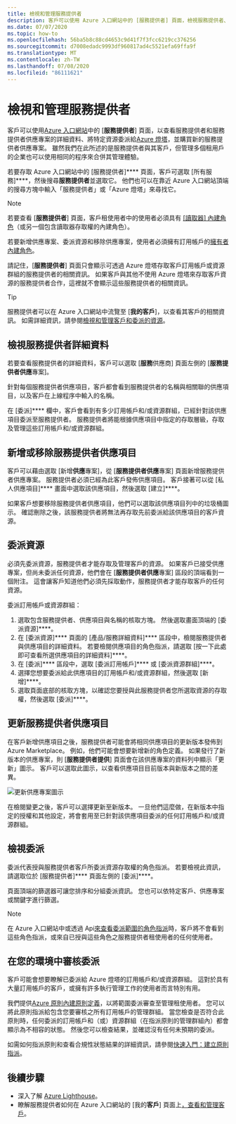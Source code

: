 ```yaml
---
title: 檢視和管理服務提供者
description: 客戶可以使用 Azure 入口網站中的 [服務提供者] 頁面，檢視服務提供者、服務提供者供應項目與委派的資源的相關資訊。
ms.date: 07/07/2020
ms.topic: how-to
ms.openlocfilehash: 56ba5b8c88cd4653c9d41f7f3fcc6219cc376256
ms.sourcegitcommit: d7008edadc9993df960817ad4c5521efa69ffa9f
ms.translationtype: MT
ms.contentlocale: zh-TW
ms.lasthandoff: 07/08/2020
ms.locfileid: "86111621"
---
```

# <a name="view-and-manage-service-providers"></a>檢視和管理服務提供者

客戶可以使用[Azure 入口網站](https://portal.azure.com)中的 [**服務提供者**] 頁面，以查看服務提供者和服務提供者供應專案的詳細資料、將特定資源委派給[Azure 燈塔](../overview.md)，並購買新的服務提供者供應專案。 雖然我們在此所述的是服務提供者與其客戶，但管理多個租用戶的企業也可以使用相同的程序來合併其管理體驗。

若要存取 Azure 入口網站中的 [服務提供者]**** 頁面，客戶可選取 [所有服務]****，然後搜尋**服務提供者**並選取它。 他們也可以在靠近 Azure 入口網站頂端的搜尋方塊中輸入「服務提供者」或「Azure 燈塔」來尋找它。

> [!NOTE]
> 若要查看 [**服務提供者**] 頁面，客戶租使用者中的使用者必須具有 [[讀取器] 內建角色](../../role-based-access-control/built-in-roles.md#reader)（或另一個包含讀取器存取權的內建角色）。
>
> 若要新增供應專案、委派資源和移除供應專案，使用者必須擁有訂用帳戶的[擁有者內建角色](../../role-based-access-control/built-in-roles.md#owner)。

請記住，[**服務提供者**] 頁面只會顯示可透過 Azure 燈塔存取客戶訂用帳戶或資源群組的服務提供者的相關資訊。 如果客戶與其他不使用 Azure 燈塔來存取客戶資源的服務提供者合作，這裡就不會顯示這些服務提供者的相關資訊。

> [!TIP]
> 服務提供者可以在 Azure 入口網站中流覽至 [**我的客戶**]，以查看其客戶的相關資訊。 如需詳細資訊，請參閱[檢視和管理客戶和委派的資源](view-manage-customers.md)。

## <a name="view-service-provider-details"></a>檢視服務提供者詳細資料

若要查看服務提供者的詳細資料，客戶可以選取 [**服務**供應商] 頁面左側的 [**服務提供者供應**專案]。

針對每個服務提供者供應項目，客戶都會看到服務提供者的名稱與相關聯的供應項目，以及客戶在上線程序中輸入的名稱。

在 [委派]**** 欄中，客戶會看到有多少訂用帳戶和/或資源群組，已經針對該供應項目委派至服務提供者。 服務提供者將能根據供應項目中指定的存取層級，存取及管理這些訂用帳戶和/或資源群組。

## <a name="add-or-remove-service-provider-offers"></a>新增或移除服務提供者供應項目

客戶可以藉由選取 [新增**供應**專案]，從 [**服務提供者供應**專案] 頁面新增服務提供者供應專案。 服務提供者必須已經為此客戶發佈供應項目。 客戶接著可以從 [私人供應項目]**** 畫面中選取該供應項目，然後選取 [建立]****。

如果客戶想要移除服務提供者供應項目，他們可以選取該供應項目列中的垃圾桶圖示。 確認刪除之後，該服務提供者將無法再存取先前委派給該供應項目的客戶資源。

## <a name="delegate-resources"></a>委派資源

必須先委派資源，服務提供者才能存取及管理客戶的資源。 如果客戶已接受供應專案，但尚未委派任何資源，他們會在 [**服務提供者供應**專案] 區段的頂端看到一個附注。 這會讓客戶知道他們必須先採取動作，服務提供者才能存取客戶的任何資源。

委派訂用帳戶或資源群組：

1. 選取包含服務提供者、供應項目與名稱的核取方塊。 然後選取畫面頂端的 [委派資源]****。
1. 在 [委派資源]**** 頁面的 [產品/服務詳細資料]**** 區段中，檢閱服務提供者與供應項目的詳細資料。 若要檢閱供應項目的角色指派，請選取 [按一下此處即可查看所選供應項目的詳細資料]****。
1. 在 [委派]**** 區段中，選取 [委派訂用帳戶]**** 或 [委派資源群組]****。
1. 選擇您想要委派給此供應項目的訂用帳戶和/或資源群組，然後選取 [新增]****。
1. 選取頁面底部的核取方塊，以確認您要授與此服務提供者您所選取資源的存取權，然後選取 [委派]****。

## <a name="update-service-provider-offers"></a>更新服務提供者供應項目

在客戶新增供應項目之後，服務提供者可能會將相同供應項目的更新版本發佈到 Azure Marketplace。 例如，他們可能會想要新增新的角色定義。 如果發行了新版本的供應專案，則 [**服務提供者提供**] 頁面會在該供應專案的資料列中顯示「更新」圖示。 客戶可以選取此圖示，以查看供應項目目前版本與新版本之間的差異。

 ![更新供應專案圖示](../media/update-offer.jpg)

在檢閱變更之後，客戶可以選擇更新至新版本。 一旦他們這麼做，在新版本中指定的授權和其他設定，將會套用至已針對該供應項目委派的任何訂用帳戶和/或資源群組。

## <a name="view-delegations"></a>檢視委派

委派代表授與服務提供者客戶所委派資源存取權的角色指派。 若要檢視此資訊，請選取位於 [服務提供者]**** 頁面左側的 [委派]****。

頁面頂端的篩選器可讓您排序和分組委派資訊。 您也可以依特定客戶、供應專案或關鍵字進行篩選。

> [!NOTE]
> 在 Azure 入口網站中或透過 Api[來查看委派範圍的角色指派](../../role-based-access-control/role-assignments-list-portal.md#list-role-assignments-at-a-scope)時，客戶將不會看到這些角色指派，或來自已授與這些角色之服務提供者租使用者的任何使用者。

## <a name="audit-delegations-in-your-environment"></a>在您的環境中審核委派

客戶可能會想要瞭解已委派給 Azure 燈塔的訂用帳戶和/或資源群組。 這對於具有大量訂用帳戶的客戶，或擁有許多執行管理工作的使用者而言特別有用。

我們提供[Azure 原則內建原則定義](../../governance/policy/samples/built-in-policies.md#lighthouse)，以將範圍委派審查至管理租使用者。 您可以將此原則指派給包含您要審核之所有訂用帳戶的管理群組。 當您檢查是否符合此原則時，任何委派的訂用帳戶和（或）資源群組（在指派原則的管理群組內）都會顯示為不相容的狀態。 然後您可以檢查結果，並確認沒有任何未預期的委派。

如需如何指派原則和查看合規性狀態結果的詳細資訊，請參閱[快速入門：建立原則指派](../../governance/policy/assign-policy-portal.md)。

## <a name="next-steps"></a>後續步驟

- 深入了解 [Azure Lighthouse](../overview.md)。
- 瞭解服務提供者如何在 Azure 入口網站的 [我的**客戶**] 頁面上[，查看和管理客戶](view-manage-customers.md)。
